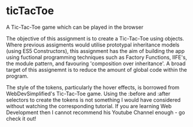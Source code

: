 # ticTacToe

A Tic-Tac-Toe game which can be played in the browser

The objective of this assignment is to create a Tic-Tac-Toe using objects. Where previous assigments would utilise prototypal inheritance models (using ES5 Constructors), this assignment has the aim of building the app using fuctional programming techniques such as Factory Functions, IIFE's, the module pattern, and favouring 'composition over inheritance'. A broad target of this assignemnt is to reduce the amount of global code within the program.

The style of the tokens, particularly the hover effects, is borrowed from WebDevSimplified's Tic-Tac-Toe game. Using the :before and :after selectors to create the tokens is not something I would have considered without watching the corresponding tutorial. If you are learning Web Development then I cannot recommend his Youtube Channel enough - go check it out!

